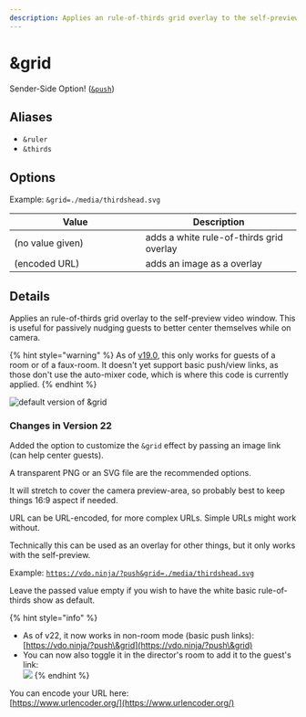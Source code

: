 ```yaml
---
description: Applies an rule-of-thirds grid overlay to the self-preview
---
```


# \&grid

Sender-Side Option! ([`&push`](../../source-settings/push.md))

## Aliases

* `&ruler`
* `&thirds`

## Options

Example: `&grid=./media/thirdshead.svg`

<table><thead><tr><th width="215">Value</th><th>Description</th></tr></thead><tbody><tr><td>(no value given)</td><td>adds a white rule-of-thirds grid overlay</td></tr><tr><td>(encoded URL)</td><td>adds an image as a overlay</td></tr></tbody></table>

## Details

Applies an rule-of-thirds grid overlay to the self-preview video window. This is useful for passively nudging guests to better center themselves while on camera.

{% hint style="warning" %}
As of [v19.0](../../release-notes/v19.md), this only works for guests of a room or of a faux-room. It doesn't yet support basic push/view links, as those don't use the auto-mixer code, which is where this code is currently applied.
{% endhint %}

![default version of \&grid](<../../.gitbook/assets/image (92) (1).png>)

### Changes in Version 22

Added the option to customize the `&grid` effect by passing an image link (can help center guests).

A transparent PNG or an SVG file are the recommended options.

It will stretch to cover the camera preview-area, so probably best to keep things 16:9 aspect if needed.

URL can be URL-encoded, for more complex URLs. Simple URLs might work without.

Technically this can be used as an overlay for other things, but it only works with the self-preview.

Example: [`https://vdo.ninja/?push&grid=./media/thirdshead.svg`](https://vdo.ninja/?push\&grid=./media/thirdshead.svg)

Leave the passed value empty if you wish to have the white basic rule-of-thirds show as default.

{% hint style="info" %}
* As of v22, it now works in non-room mode (basic push links):\
  [https://vdo.ninja/?push\&grid](https://vdo.ninja/?push\&grid)
* You can now also toggle it in the director's room to add it to the guest's link:\
  ![](<../../.gitbook/assets/image (103) (1).png>)
{% endhint %}

You can encode your URL here:\
[https://www.urlencoder.org/](https://www.urlencoder.org/)
